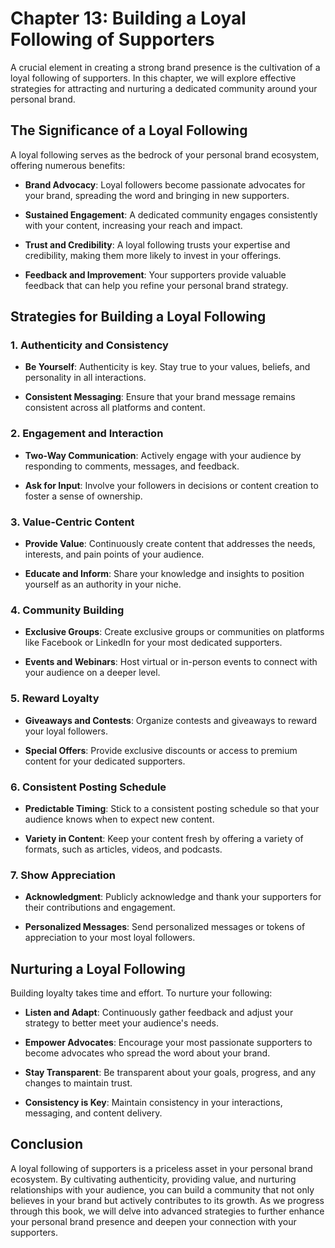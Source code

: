Chapter 13: Building a Loyal Following of Supporters
====================================================

A crucial element in creating a strong brand presence is the cultivation of a loyal following of supporters. In this chapter, we will explore effective strategies for attracting and nurturing a dedicated community around your personal brand.

The Significance of a Loyal Following
-------------------------------------

A loyal following serves as the bedrock of your personal brand ecosystem, offering numerous benefits:

* **Brand Advocacy**: Loyal followers become passionate advocates for your brand, spreading the word and bringing in new supporters.

* **Sustained Engagement**: A dedicated community engages consistently with your content, increasing your reach and impact.

* **Trust and Credibility**: A loyal following trusts your expertise and credibility, making them more likely to invest in your offerings.

* **Feedback and Improvement**: Your supporters provide valuable feedback that can help you refine your personal brand strategy.

Strategies for Building a Loyal Following
-----------------------------------------

### 1. **Authenticity and Consistency**

* **Be Yourself**: Authenticity is key. Stay true to your values, beliefs, and personality in all interactions.

* **Consistent Messaging**: Ensure that your brand message remains consistent across all platforms and content.

### 2. **Engagement and Interaction**

* **Two-Way Communication**: Actively engage with your audience by responding to comments, messages, and feedback.

* **Ask for Input**: Involve your followers in decisions or content creation to foster a sense of ownership.

### 3. **Value-Centric Content**

* **Provide Value**: Continuously create content that addresses the needs, interests, and pain points of your audience.

* **Educate and Inform**: Share your knowledge and insights to position yourself as an authority in your niche.

### 4. **Community Building**

* **Exclusive Groups**: Create exclusive groups or communities on platforms like Facebook or LinkedIn for your most dedicated supporters.

* **Events and Webinars**: Host virtual or in-person events to connect with your audience on a deeper level.

### 5. **Reward Loyalty**

* **Giveaways and Contests**: Organize contests and giveaways to reward your loyal followers.

* **Special Offers**: Provide exclusive discounts or access to premium content for your dedicated supporters.

### 6. **Consistent Posting Schedule**

* **Predictable Timing**: Stick to a consistent posting schedule so that your audience knows when to expect new content.

* **Variety in Content**: Keep your content fresh by offering a variety of formats, such as articles, videos, and podcasts.

### 7. **Show Appreciation**

* **Acknowledgment**: Publicly acknowledge and thank your supporters for their contributions and engagement.

* **Personalized Messages**: Send personalized messages or tokens of appreciation to your most loyal followers.

Nurturing a Loyal Following
---------------------------

Building loyalty takes time and effort. To nurture your following:

* **Listen and Adapt**: Continuously gather feedback and adjust your strategy to better meet your audience's needs.

* **Empower Advocates**: Encourage your most passionate supporters to become advocates who spread the word about your brand.

* **Stay Transparent**: Be transparent about your goals, progress, and any changes to maintain trust.

* **Consistency is Key**: Maintain consistency in your interactions, messaging, and content delivery.

Conclusion
----------

A loyal following of supporters is a priceless asset in your personal brand ecosystem. By cultivating authenticity, providing value, and nurturing relationships with your audience, you can build a community that not only believes in your brand but actively contributes to its growth. As we progress through this book, we will delve into advanced strategies to further enhance your personal brand presence and deepen your connection with your supporters.
